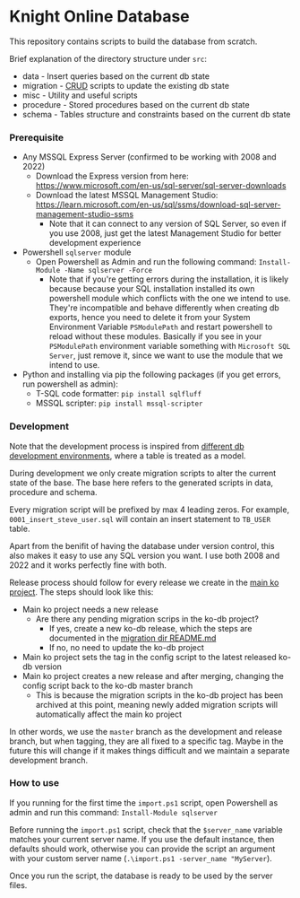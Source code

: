# Knight Online Database

This repository contains scripts to build the database from scratch.

Brief explanation of the directory structure under `src`:
- data - Insert queries based on the current db state
- migration - [CRUD](https://en.wikipedia.org/wiki/Create,_read,_update_and_delete) scripts to update the existing db state
- misc - Utility and useful scripts
- procedure - Stored procedures based on the current db state
- schema - Tables structure and constraints based on the current db state

### Prerequisite

- Any MSSQL Express Server (confirmed to be working with 2008 and 2022)
  - Download the Express version from here: https://www.microsoft.com/en-us/sql-server/sql-server-downloads
  - Download the latest MSSQL Management Studio: https://learn.microsoft.com/en-us/sql/ssms/download-sql-server-management-studio-ssms
    - Note that it can connect to any version of SQL Server, so even if you use 2008, just get the latest Management Studio for better development experience
- Powershell `sqlserver` module
  - Open Powershell as Admin and run the following command: `Install-Module -Name sqlserver -Force`
    - Note that if you're getting errors during the installation, it is likely because because your SQL installation installed its own powershell module which conflicts with the one we intend to use. They're incompatible and behave differently when creating db exports, hence you need to delete it from your System Environment Variable `PSModulePath` and restart powershell to reload without these modules. Basically if you see in your `PSModulePath` environment variable something with `Microsoft SQL Server`, just remove it, since we want to use the module that we intend to use.
- Python and installing via pip the following packages (if you get errors, run powershell as admin):
  - T-SQL code formatter: `pip install sqlfluff`
  - MSSQL scripter: `pip install mssql-scripter`


### Development

Note that the development process is inspired from [different db development environments](https://docs.djangoproject.com/en/4.0/topics/migrations/), where a table is treated as a model.

During development we only create migration scripts to alter the current state of the base. The base here refers to the generated scripts in data, procedure and schema.

Every migration script will be prefixed by max 4 leading zeros. For example, `0001_insert_steve_user.sql` will contain an insert statement to `TB_USER` table.

Apart from the benifit of having the database under version control, this also makes it easy to use any SQL version you want. I use both 2008 and 2022 and it works perfectly fine with both.

Release process should follow for every release we create in the [main ko project](https://github.com/ko4life-net/ko). The steps should look like this:
- Main ko project needs a new release
  - Are there any pending migration scrips in the ko-db project?
    - If yes, create a new ko-db release, which the steps are documented in the [migration dir README.md](/src/migration/README.md)
    - If no, no need to update the ko-db project
- Main ko project sets the tag in the config script to the latest released ko-db version
- Main ko project creates a new release and after merging, changing the config script back to the ko-db master branch
  - This is because the migration scripts in the ko-db project has been archived at this point, meaning newly added migration scripts will automatically affect the main ko project

In other words, we use the `master` branch as the development and release branch, but when tagging, they are all fixed to a specific tag.
Maybe in the future this will change if it makes things difficult and we maintain a separate development branch.

### How to use

If you running for the first time the `import.ps1` script, open Powershell as admin and run this command: `Install-Module sqlserver`

Before running the `import.ps1` script, check that the `$server_name` variable matches your current server name. If you use the default instance, then defaults should work, otherwise you can provide the script an argument with your custom server name (`.\import.ps1 -server_name "MyServer`).

Once you run the script, the database is ready to be used by the server files.
